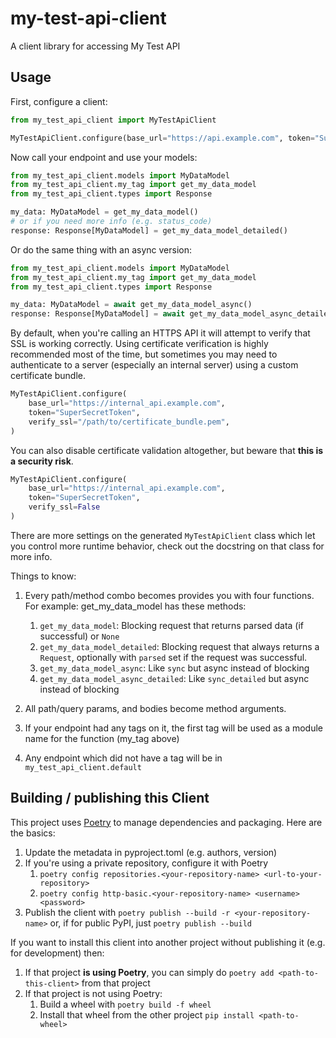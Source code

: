 # my-test-api-client
A client library for accessing My Test API

## Usage
First, configure a client:

```python
from my_test_api_client import MyTestApiClient

MyTestApiClient.configure(base_url="https://api.example.com", token="SuperSecretToken")
```

Now call your endpoint and use your models:

```python
from my_test_api_client.models import MyDataModel
from my_test_api_client.my_tag import get_my_data_model
from my_test_api_client.types import Response

my_data: MyDataModel = get_my_data_model()
# or if you need more info (e.g. status_code)
response: Response[MyDataModel] = get_my_data_model_detailed()
```

Or do the same thing with an async version:

```python
from my_test_api_client.models import MyDataModel
from my_test_api_client.my_tag import get_my_data_model
from my_test_api_client.types import Response

my_data: MyDataModel = await get_my_data_model_async()
response: Response[MyDataModel] = await get_my_data_model_async_detailed()
```

By default, when you're calling an HTTPS API it will attempt to verify that SSL is working correctly. Using certificate verification is highly recommended most of the time, but sometimes you may need to authenticate to a server (especially an internal server) using a custom certificate bundle.

```python
MyTestApiClient.configure(
    base_url="https://internal_api.example.com", 
    token="SuperSecretToken",
    verify_ssl="/path/to/certificate_bundle.pem",
)
```

You can also disable certificate validation altogether, but beware that **this is a security risk**.

```python
MyTestApiClient.configure(
    base_url="https://internal_api.example.com", 
    token="SuperSecretToken", 
    verify_ssl=False
)
```

There are more settings on the generated `MyTestApiClient` class which let you control more runtime behavior, check out the docstring on that class for more info.

Things to know:
1. Every path/method combo becomes provides you with four functions. For example: get_my_data_model has these methods:
    1. `get_my_data_model`: Blocking request that returns parsed data (if successful) or `None`
    1. `get_my_data_model_detailed`: Blocking request that always returns a `Request`, optionally with `parsed` set if the request was successful.
    1. `get_my_data_model_async`: Like `sync` but async instead of blocking
    1. `get_my_data_model_async_detailed`: Like `sync_detailed` but async instead of blocking

1. All path/query params, and bodies become method arguments.
1. If your endpoint had any tags on it, the first tag will be used as a module name for the function (my_tag above)
1. Any endpoint which did not have a tag will be in `my_test_api_client.default`

## Building / publishing this Client
This project uses [Poetry](https://python-poetry.org/) to manage dependencies  and packaging.  Here are the basics:
1. Update the metadata in pyproject.toml (e.g. authors, version)
1. If you're using a private repository, configure it with Poetry
    1. `poetry config repositories.<your-repository-name> <url-to-your-repository>`
    1. `poetry config http-basic.<your-repository-name> <username> <password>`
1. Publish the client with `poetry publish --build -r <your-repository-name>` or, if for public PyPI, just `poetry publish --build`

If you want to install this client into another project without publishing it (e.g. for development) then:
1. If that project **is using Poetry**, you can simply do `poetry add <path-to-this-client>` from that project
1. If that project is not using Poetry:
    1. Build a wheel with `poetry build -f wheel`
    1. Install that wheel from the other project `pip install <path-to-wheel>`

